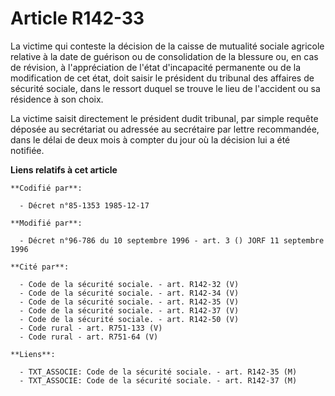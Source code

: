 # Article R142-33

La victime qui conteste la décision de la caisse de mutualité sociale agricole relative à la date de guérison ou de
consolidation de la blessure ou, en cas de révision, à l'appréciation de l'état d'incapacité permanente ou de la modification
de cet état, doit saisir le président du tribunal des affaires de sécurité sociale, dans le ressort duquel se trouve le lieu
de l'accident ou sa résidence à son choix. 

La victime saisit directement le président dudit tribunal, par simple requête déposée au secrétariat ou adressée au
secrétaire par lettre recommandée, dans le délai de deux mois à compter du jour où la décision lui a été notifiée.

**Liens relatifs à cet article**

	**Codifié par**:

	  - Décret n°85-1353 1985-12-17

	**Modifié par**:

	  - Décret n°96-786 du 10 septembre 1996 - art. 3 () JORF 11 septembre 1996

	**Cité par**:

	  - Code de la sécurité sociale. - art. R142-32 (V)
	  - Code de la sécurité sociale. - art. R142-34 (V)
	  - Code de la sécurité sociale. - art. R142-35 (V)
	  - Code de la sécurité sociale. - art. R142-37 (V)
	  - Code de la sécurité sociale. - art. R142-50 (V)
	  - Code rural - art. R751-133 (V)
	  - Code rural - art. R751-64 (V)

	**Liens**:

	  - TXT_ASSOCIE: Code de la sécurité sociale. - art. R142-35 (M)
	  - TXT_ASSOCIE: Code de la sécurité sociale. - art. R142-37 (M)
